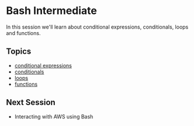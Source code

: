 # Bash Intermediate

In this session we'll learn about conditional expressions, conditionals, loops and functions.

## Topics
  - [conditional expressions](topics/conditional-expressions.md)
  - [conditionals](topics/conditionals.md)
  - [loops](topics/loops.md)
  - [functions](topics/functions.md)

## Next Session
- Interacting with AWS using Bash